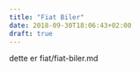 ```yaml
---
title: "Fiat Biler"
date: 2018-09-30T18:06:43+02:00
draft: true
---
```


dette er fiat/fiat-biler.md